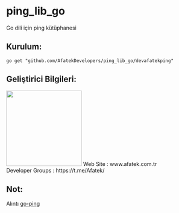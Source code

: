 # ping_lib_go

Go dili için ping kütüphanesi

## Kurulum:

```shell
go get "github.com/AfatekDevelopers/ping_lib_go/devafatekping"
```

## Geliştirici Bilgileri:
<img src="https://github.com/AfatekDevelopers/companyfiles/blob/master/afatek-logo.png?raw=true" width="200"/>
Web Site        : www.afatek.com.tr <br />
Developer Groups : https://t.me/Afatek/ <br />

## Not:
Alıntı [go-ping](https://github.com/sparrc/go-ping)
